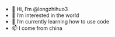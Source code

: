 - 👋 Hi, I’m @longzhihuo3
- 👀 I’m interested in the world
- 🌱 I’m currently learning how to use code
- 📫 I come from china 

<!---
longzhihuo3/longzhihuo3 is a ✨ special ✨ repository because its `README.md` (this file) appears on your GitHub profile.
You can click the Preview link to take a look at your changes.
--->

